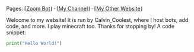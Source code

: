 Pages: [⌈Zoom Bot⌋](/addbot.html) · [⌈My Channel⌋](https://www.youtube.com/channel/UCucgUui0z2DueroJ8ND5sVA) · [⌈My Other Website⌋](sites.google.com/view/calvin-coolest)

Welcome to my website! It is run by Calvin_Coolest, where I host bots, add code, and more.
  I play minecraft too. Thanks for stopping by!
  A code snippet:
  ```python
  print("Hello World!")
  ```
